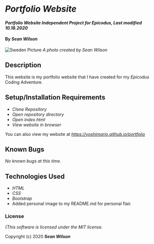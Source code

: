# _Portfolio Website_

#### _Portfolio Website Independent Project for Epicodus, Last modified 10.18.2020_

#### By _**Sean Wilson**_

![Sweden Picture](https://seanpwilson.com/wp-content/uploads/sites/1/nggallery/sweden-2019/IMG_2841.jpeg)
_A photo created by Sean Wilson_

## Description

This website is my portfolio website that I have created for my _Epicodus_ Coding Adventure.

## Setup/Installation Requirements

* _Clone Repository_
* _Open repository directory_
* _Open index.html_
* _View website in browser_

You can also view my website at _https://yoshimario.github.io/portfolio_

## Known Bugs

_No known bugs at this time._

## Technologies Used

* _HTML_
* _CSS_ 
* _Bootstrap_
* Added personal image to my README.md for personal flair.
### License

*{This software is licensed under the MIT license.*

Copyright (c) 2020 **_Sean Wilson_**